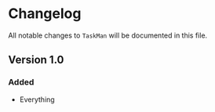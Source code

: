 # Changelog

All notable changes to `TaskMan` will be documented in this file.

## Version 1.0

### Added
- Everything

